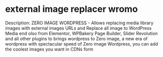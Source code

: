 # external image replacer wromo
 Description: ZERO IMAGE WORDPRESS - Allows replacing media library images with external images URLs and Replace all image to WordPress Media end olso from Elementor, WPBakery Page Builder, Slider Revolution and all other plugins to brings wordpress to Zero image, a new era of wordpress with spectacular speed of Zero image Wordpress, you can add the coolest images you want in CDNs form
